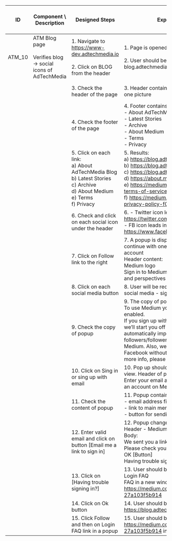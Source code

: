 | ID | Component \ <br> Description  | Designed Steps       |Expected Result     |	Created By \ <br> Last Updated |
| -- | -- | -- | -- | -- |
| ATM_10 | ATM Blog page <br> <br>  Verifies blog -> social icons of AdTechMedia | 1. Navigate to https://www-dev.adtechmedia.io <br> <br> 2. Click on BLOG from the header | 1. Page is opened on Homepage <br> <br> 2. User should be navigated to blog.adtechmedia.io         | Last updated by <br> Veronica Macovei <br> 11.07.2017 |
|       |       | 3. Check the header of the page |     3. Header contains a demo represented in one picture |  Alexandr Urita \ <br> 15.06.2017  |  
|       |       | 4. Check the footer of the page |       4. Footer contains: <br> - About AdTechMedia Blog <br> - Latest Stories <br> - Archive <br> - About Medium <br> - Terms <br> - Privacy |    |
|       |      | 5. Click on each link: <br> a) About AdTechMedia Blog <br> b) Latest Stories <br> c) Archive <br> d) About Medium <br> e) Terms <br> f) Privacy |    5. Results: <br> a) https://blog.adtechmedia.io/about <br> b) https://blog.adtechmedia.io/latest <br> c)  https://blog.adtechmedia.io/archive <br> d) https://about.medium.com/ <br> e) https://medium.com/policy/medium-terms-of-service-9db0094a1e0f <br> f) https://medium.com/policy/medium-privacy-policy-f03bf92035c9 | |
|       |      | 6. Check and click on each social icon under the header |    6. - Twitter icon leads in a new page to  https://twitter.com/adtechmediapro <br> - FB icon leads in a new page to https://www.facebook.com/adtechmediapro  | |
|       |      | 7. Click on Follow link to the right |    7. A popup is displayed with suggestion of continue with one of the social media account <br> Header content: <br> Medium logo <br> Sign in to Medium to connect with voices and perspectives that matter. | |
|       |      | 8. Click on each social media button |    8. User will be redirected to corresponding social media -  sign in page |      |
|       |      | 9. Check the copy of popup |    9. The copy of popup: <br> To use Medium you must have cookies enabled. <br> If you sign up with Twitter or Facebook, we’ll start you off with a network by automatically importing any followers/followers or friends already on Medium. Also, we’ll never post to Twitter or Facebook without your permission. For more info, please see Login FAQ. |      |
|       |      | 10. Click on Sing in or sing up with email |    10. Pop up should be switched to another view. Header of popup <br> Enter your email address to sign in or create an account on Medium |      |
|       |      | 11. Check the content of popup |    11. Popup contains <br> - email address field  <br> - link to main menu <br> - button for sending request to email |      |
|       |      | 12. Enter valid email and click on button [Email me a link to sign in] |    12. Popup changed to: <br> Header - Medium <br> Body: <br> We sent you a link to create an account. Please check your inbox. <br> OK [Button] <br> Having trouble signing in? |      |
|       |      | 13. Click on [Having trouble signing in?] |    13. User should be redirected to Medium Login FAQ <br> FAQ in a new window <br> https://medium.com/@Medium/login-faq-27a103f5b914 |      |
|       |      | 14. Click on Ok button |    14. User should be redirected to https://blog.adtechmedia.io/ |      |
|       |      | 15. Click Follow and then on Login FAQ link in a popup |    15. User should be redirected to https://medium.com/@Medium/login-faq-27a103f5b914 in a new window | |
